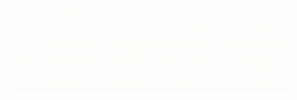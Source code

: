 <img src="https://raw.githubusercontent.com/AhmedGabr97/AhmedGabr97/main/Sequence%2001.gif" height="150px">
